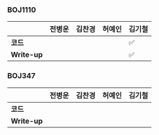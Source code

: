 ### BOJ1110
|              | 전병운 | 김찬경 | 허예인 | 김기철 | 
| ------------ | ------ | ------ | ------ | ------ | 
| **코드**     |  |  |  | :white_check_mark:|
| **Write-up**|  |  |  | :white_check_mark:|

### BOJ347
|              | 전병운 | 김찬경 | 허예인 | 김기철 | 
| ------------ | ------ | ------ | ------ | ------ | 
| **코드**     |  |  |  | |
| **Write-up**|  |  |  | |
